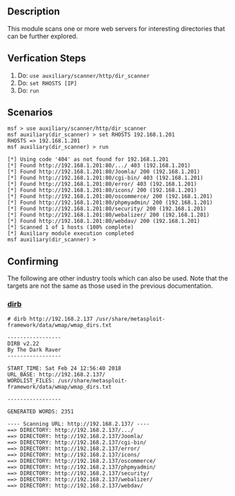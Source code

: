 ## Description

This module scans one or more web servers for interesting directories that can be further explored.

## Verfication Steps

1. Do: ```use auxiliary/scanner/http/dir_scanner```
2. Do: ```set RHOSTS [IP]```
3. Do: ```run```

## Scenarios

```
msf > use auxiliary/scanner/http/dir_scanner
msf auxiliary(dir_scanner) > set RHOSTS 192.168.1.201
RHOSTS => 192.168.1.201
msf auxiliary(dir_scanner) > run

[*] Using code '404' as not found for 192.168.1.201
[*] Found http://192.168.1.201:80/.../ 403 (192.168.1.201)
[*] Found http://192.168.1.201:80/Joomla/ 200 (192.168.1.201)
[*] Found http://192.168.1.201:80/cgi-bin/ 403 (192.168.1.201)
[*] Found http://192.168.1.201:80/error/ 403 (192.168.1.201)
[*] Found http://192.168.1.201:80/icons/ 200 (192.168.1.201)
[*] Found http://192.168.1.201:80/oscommerce/ 200 (192.168.1.201)
[*] Found http://192.168.1.201:80/phpmyadmin/ 200 (192.168.1.201)
[*] Found http://192.168.1.201:80/security/ 200 (192.168.1.201)
[*] Found http://192.168.1.201:80/webalizer/ 200 (192.168.1.201)
[*] Found http://192.168.1.201:80/webdav/ 200 (192.168.1.201)
[*] Scanned 1 of 1 hosts (100% complete)
[*] Auxiliary module execution completed
msf auxiliary(dir_scanner) >
```

## Confirming

The following are other industry tools which can also be used.  Note that the targets are not the same as those used in the previous documentation.

### [dirb](http://dirb.sourceforge.net/)

```
# dirb http://192.168.2.137 /usr/share/metasploit-framework/data/wmap/wmap_dirs.txt 

-----------------
DIRB v2.22    
By The Dark Raver
-----------------

START_TIME: Sat Feb 24 12:56:40 2018
URL_BASE: http://192.168.2.137/
WORDLIST_FILES: /usr/share/metasploit-framework/data/wmap/wmap_dirs.txt

-----------------

GENERATED WORDS: 2351

---- Scanning URL: http://192.168.2.137/ ----
==> DIRECTORY: http://192.168.2.137/.../
==> DIRECTORY: http://192.168.2.137/Joomla/
==> DIRECTORY: http://192.168.2.137/cgi-bin/
==> DIRECTORY: http://192.168.2.137/error/
==> DIRECTORY: http://192.168.2.137/icons/
==> DIRECTORY: http://192.168.2.137/oscommerce/
==> DIRECTORY: http://192.168.2.137/phpmyadmin/
==> DIRECTORY: http://192.168.2.137/security/
==> DIRECTORY: http://192.168.2.137/webalizer/
==> DIRECTORY: http://192.168.2.137/webdav/
```
